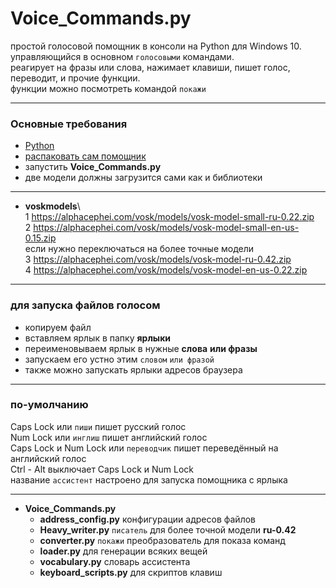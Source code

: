 # Voice_Commands.py

простой голосовой помощник в консоли на Python для Windows 10.   
управляющийся в основном `голосовыми` командами.   
реагирует на фразы или слова, нажимает клавиши, пишет голос, переводит, и прочие функции.  
функции можно посмотреть командой `покажи`
<hr>

### Основные требования

* [Python](https://www.python.org/downloads/release/python-3113/)
* [распаковать сам помощник](https://github.com/Rimtex/Voice_Commands.py/archive/refs/heads/master.zip)
* запустить **Voice_Commands.py** 
* две модели должны загрузится сами как и библиотеки  

<hr>

* **voskmodels**\    
   1 https://alphacephei.com/vosk/models/vosk-model-small-ru-0.22.zip  
   2 https://alphacephei.com/vosk/models/vosk-model-small-en-us-0.15.zip  
   если нужно переключаться на более точные модели   
   3 https://alphacephei.com/vosk/models/vosk-model-ru-0.42.zip   
   4 https://alphacephei.com/vosk/models/vosk-model-en-us-0.22.zip  

<hr>

### для запуска файлов голосом

* копируем файл
* вставляем ярлык в папку **ярлыки**
* переименовываем ярлык в нужные **слова** **или фразы**
* запускаем его устно этим `словом` `или фразой`
* также можно запускать ярлыки адресов браузера
<hr>

### по-умолчанию

Caps Lock или `пиши` пишет русский голос  
Num Lock или `инглиш` пишет английский голос  
Caps Lock и Num Lock или `переводчик` пишет переведённый на английский голос  
Ctrl - Alt выключает Caps Lock и Num Lock  
название `ассистент` настроено для запуска помощника с ярлыка 
<hr>

* **Voice_Commands.py**
    * **address_config.py**        конфигурации адресов файлов
    * **Heavy_writer.py**          `писатель` для более точной модели **ru-0.42**
    * **converter.py**             `покажи` преобразователь для показа команд
    * **loader.py**                для генерации всяких вещей
    * **vocabulary.py**            словарь ассистента
    * **keyboard_scripts.py**      для скриптов клавиш
